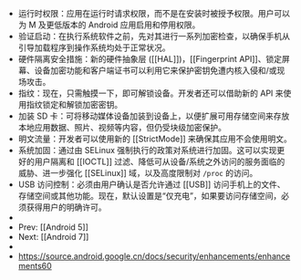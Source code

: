 - 运行时权限：应用在运行时请求权限，而不是在安装时被授予权限。用户可以为 M 及更低版本的 Android 应用启用和停用权限。
- 验证启动：在执行系统软件之前，先对其进行一系列加密检查，以确保手机从引导加载程序到操作系统均处于正常状况。
- 硬件隔离安全措施：新的硬件抽象层 ([[HAL]])，[[Fingerprint API]]、锁定屏幕、设备加密功能和客户端证书可以利用它来保护密钥免遭内核入侵和/或现场攻击。
- 指纹：现在，只需触摸一下，即可解锁设备。开发者还可以借助新的 API 来使用指纹锁定和解锁加密密钥。
- 加装 SD 卡：可将移动媒体设备加装到设备上，以便扩展可用存储空间来存放本地应用数据、照片、视频等内容，但仍受块级加密保护。
- 明文流量：开发者可以使用新的 [[StrictMode]] 来确保其应用不会使用明文。
- 系统加固：通过由 SELinux 强制执行的政策对系统进行加固。这可以实现更好的用户隔离和 [[IOCTL]] 过滤、降低可从设备/系统之外访问的服务面临的威胁、进一步强化 [[SELinux]] 域，以及高度限制对 `/proc` 的访问。
- USB 访问控制：必须由用户确认是否允许通过 [[USB]] 访问手机上的文件、存储空间或其他功能。现在，默认设置是“仅充电”，如果要访问存储空间，必须获得用户的明确许可。
-
- Prev: [[Android 5]]
- Next: [[Android 7]]
-
- https://source.android.google.cn/docs/security/enhancements/enhancements60